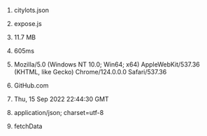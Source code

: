 1. citylots.json

2. expose.js 

3. 11.7 MB

4. 605ms

5. Mozilla/5.0 (Windows NT 10.0; Win64; x64) AppleWebKit/537.36 (KHTML, like Gecko) Chrome/124.0.0.0 Safari/537.36

6. GitHub.com

7. Thu, 15 Sep 2022 22:44:30 GMT

8. application/json; charset=utf-8

9. fetchData

